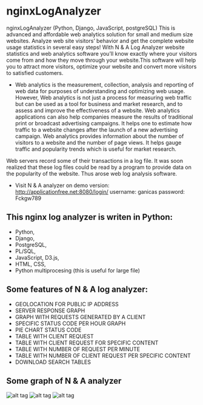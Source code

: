 # nginxLogAnalyzer
nginxLogAnalyzer (Python, Django, JavaScript, postgreSQL)
This is advanced and affordable web analytics solution for small and medium size websites.
Analyze web site visitors’ behavior and get the complete website usage statistics in several easy steps!
With N & A Log Analyzer website statistics and web analytics software you’ll know exactly where your visitors come 
from and how they move through your website.This software will help you to attract more visitors, optimize your 
website and convert more visitors to satisfied customers.

* Web analytics is the measurement, collection, analysis and reporting of web data for purposes of understanding and optimizing
web usage. However, Web analytics is not just a process for measuring web traffic but can be used as a tool for business and market research, and to assess and improve the effectiveness of a website. Web analytics applications can also help companies measure the results of traditional print or broadcast advertising campaigns. It helps one to estimate how traffic to a website changes after the launch of a new advertising campaign. 
Web analytics provides information about the number of visitors to a website and the number of page views. It helps gauge traffic and popularity trends which is useful for market research.

Web servers record some of their transactions in a log file. It was soon realized that these log files could be read by a program to provide data on the popularity of the website. Thus arose web log analysis software.

* Visit N & A analyzer on demo version:
http://applicationfree.net:8080/login/
username: ganicas
password: Fckgw789

## This nginx log analyzer is writen in Python:
* Python,
* Django,
* PostgreSQL,
* PL/SQL,
* JavaScript, D3.js,
* HTML, CSS,
* Python multiprocesing (this is useful for large file)
## Some features of N & A log analyzer:

* GEOLOCATION FOR PUBLIC IP ADDRESS
* SERVER RESPONSE GRAPH
* GRAPH WITH REQUESTS GENERATED BY A CLIENT
* SPECIFIC STATUS CODE PER HOUR GRAPH
* PIE CHART STATUS CODE
* TABLE WITH CLIENT REQUEST
* TABLE WITH CLIENT REQUEST FOR SPECIFIC CONTENT
* TABLE WITH NUMBER OF REQUEST PER MINUTE
* TABLE WITH NUMBER OF CLIENT REQUEST PER SPECIFIC CONTENT
* DOWNLOAD SEARCH TABLES
## Some graph of N & A analyzer
![alt tag](https://cloud.githubusercontent.com/assets/9252629/24088935/c4f9dd88-0d30-11e7-861b-a76c11664121.png)
![alt tag](https://cloud.githubusercontent.com/assets/9252629/24088936/c66905a4-0d30-11e7-891d-8c87ddd3557c.png)
![alt tag](https://cloud.githubusercontent.com/assets/9252629/24088874/225d9754-0d30-11e7-8707-e1fd9ac5ecf0.png)
